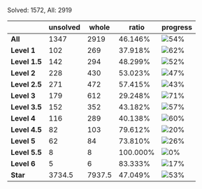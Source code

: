 Solved: 1572, All: 2919

| |unsolved|whole|ratio|progress|
|----|----|----|----|----|
|**All**| 1347 | 2919 | 46.146%| ![54%](https://progress-bar.dev/54?title=All) |
|**Level 1**| 102 | 269 | 37.918%| ![62%](https://progress-bar.dev/62?title=Level+1++)|
|**Level 1.5**| 142 | 294 | 48.299%| ![52%](https://progress-bar.dev/52?title=Level+1.5)|
|**Level 2**| 228 | 430 | 53.023%| ![47%](https://progress-bar.dev/47?title=Level+2++)|
|**Level 2.5**| 271 | 472 | 57.415%| ![43%](https://progress-bar.dev/43?title=Level+2.5)|
|**Level 3**| 179 | 612 | 29.248%| ![71%](https://progress-bar.dev/71?title=Level+3++)|
|**Level 3.5**| 152 | 352 | 43.182%| ![57%](https://progress-bar.dev/57?title=Level+3.5)|
|**Level 4**| 116 | 289 | 40.138%| ![60%](https://progress-bar.dev/60?title=Level+4++)|
|**Level 4.5**| 82 | 103 | 79.612%| ![20%](https://progress-bar.dev/20?title=Level+4.5)|
|**Level 5**| 62 | 84 | 73.810%| ![26%](https://progress-bar.dev/26?title=Level+5++)|
|**Level 5.5**| 8 | 8 | 100.000%| ![0%](https://progress-bar.dev/0?title=Level+5.5)|
|**Level 6**| 5 | 6 | 83.333%| ![17%](https://progress-bar.dev/17?title=Level+6++)|
|**Star**|3734.5 | 7937.5 |47.049%| ![53%](https://progress-bar.dev/53?title=Star) |
